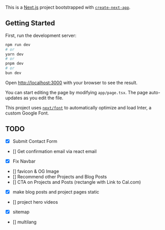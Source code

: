 This is a [Next.js](https://nextjs.org/) project bootstrapped with [`create-next-app`](https://github.com/vercel/next.js/tree/canary/packages/create-next-app).

## Getting Started

First, run the development server:

```bash
npm run dev
# or
yarn dev
# or
pnpm dev
# or
bun dev
```

Open [http://localhost:3000](http://localhost:3000) with your browser to see the result.

You can start editing the page by modifying `app/page.tsx`. The page auto-updates as you edit the file.

This project uses [`next/font`](https://nextjs.org/docs/basic-features/font-optimization) to automatically optimize and load Inter, a custom Google Font.

## TODO

- [x] Submit Contact Form
- [] Get confirmation email via react email
- [x] Fix Navbar
- [] favicon & OG Image
- [] Recommend other Projects and Blog Posts
- [] CTA on Projects and Posts (rectangle with Link to Cal.com)
- [x] make blog posts and project pages static
- [] project hero videos
- [x] sitemap
- [] multilang
